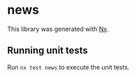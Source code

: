 # news

This library was generated with [Nx](https://nx.dev).

## Running unit tests

Run `nx test news` to execute the unit tests.

